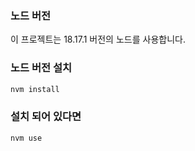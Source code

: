 ### 노드 버전

이 프로젝트는 18.17.1 버전의 노드를 사용합니다.

### 노드 버전 설치

```bash
nvm install
```

### 설치 되어 있다면

```bash
nvm use
```
